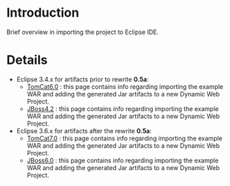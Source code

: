# Introduction #

Brief overview in importing the project to Eclipse IDE.


# Details #

  * Eclipse 3.4.x for artifacts prior to rewrite **0.5a**:
    * [TomCat6.0](EclipseTomCatQuickStart.md) : this page contains info regarding importing the example WAR and adding the generated Jar artifacts to a new Dynamic Web Project.
    * [JBoss4.2](EclipseJBossQuickStart.md) : this page contains info regarding importing the example WAR and adding the generated Jar artifacts to a new Dynamic Web Project.
  * Eclipse 3.6.x for artifacts after the rewrite **0.5a**:
    * [TomCat7.0](EclipseTomCatQuickStart7.md) : this page contains info regarding importing the example WAR and adding the generated Jar artifacts to a new Dynamic Web Project.
    * [JBoss6.0](EclipseJBossQuickStart6.md) : this page contains info regarding importing the example WAR and adding the generated Jar artifacts to a new Dynamic Web Project.